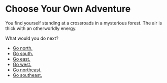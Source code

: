 # Choose Your Own Adventure

You find yourself standing at a crossroads in a mysterious forest. The air is thick with an otherworldly energy.

What would you do next?

- [Go north.](north_path.md)
- [Go south.](south_path.md)
- [Go east.](east_path.md)
- [Go west.](west_path.md)
- [Go northeast.](deadend_path.md)
- [Go southeast.](southeast_path.md)
